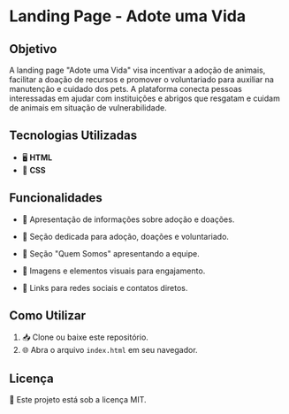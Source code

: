 # Landing Page - Adote uma Vida

## Objetivo

A landing page "Adote uma Vida" visa incentivar a adoção de animais, facilitar a doação de recursos e promover o voluntariado para auxiliar na manutenção e cuidado dos pets. A plataforma conecta pessoas interessadas em ajudar com instituições e abrigos que resgatam e cuidam de animais em situação de vulnerabilidade.

## Tecnologias Utilizadas

- 🖥️ **HTML**
- 🎨 **CSS**

## Funcionalidades

- 📢 Apresentação de informações sobre adoção e doações.

- 🐾 Seção dedicada para adoção, doações e voluntariado.

- 📸 Seção "Quem Somos" apresentando a equipe.

- 🐶 Imagens e elementos visuais para engajamento.

- 🔗 Links para redes sociais e contatos diretos.

## Como Utilizar

1. 📥 Clone ou baixe este repositório.
2. 🌐 Abra o arquivo `index.html` em seu navegador.

## Licença

📜 Este projeto está sob a licença MIT.

